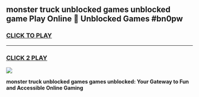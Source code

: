 
## monster truck unblocked games unblocked game Play Online 👋 Unblocked Games #bn0pw
<h3>
<a href="https://premium.freeplayer.one?title=monster_truck_unblocked_games&ref=21F">CLICK TO PLAY</a></h3>
<hr>

<h3>
<a href="https://premium.freeplayer.one?title=monster_truck_unblocked_games&ref=21F">CLICK 2 PLAY</a>
  
</h3>

<a href="https://premium.freeplayer.one?title=monster_truck_unblocked_games&ref=21F/"><img src="https://clearcache.store/games.png"></a>


**monster truck unblocked games games unblocked: Your Gateway to Fun and Accessible Online Gaming**
